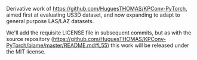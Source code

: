 Derivative work of https://github.com/HuguesTHOMAS/KPConv-PyTorch, aimed first at evaluating US3D dataset, and now expanding to adapt to general purpose LAS/LAZ datasets.

We'll add the requisite LICENSE file in subsequent commits, but as with the source repository (https://github.com/HuguesTHOMAS/KPConv-PyTorch/blame/master/README.md#L55) this work will be released under the MIT license.

